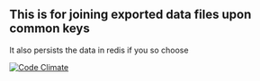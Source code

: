 ## This is for joining exported data files upon common keys

It also persists the data in redis if you so choose

[![Code Climate](https://codeclimate.com/repos/528a92aac7f3a33c120b0eba/badges/7ffce90cc152a530f8e7/gpa.png)](https://codeclimate.com/repos/528a92aac7f3a33c120b0eba/feed)
